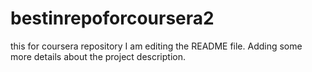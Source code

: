 # bestinrepoforcoursera2
this for coursera repository
I am editing the README file. Adding some more details about the project description.

